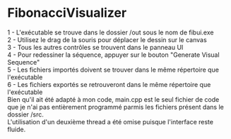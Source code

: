 # FibonacciVisualizer
1 - L'exécutable se trouve dans le dossier /out sous le nom de fibui.exe  
2 - Utilisez le drag de la souris pour déplacer le dessin sur le canvas  
3 - Tous les autres contrôles se trouvent dans le panneau UI  
4 - Pour redessiner la séquence, appuyer sur le bouton "Generate Visual Sequence"  
5 - Les fichiers importés doivent se trouver dans le même répertoire que l'exécutable   
6 - Les fichiers exportés se retrouveront dans le même répertoire que l'exécutable  
Bien qu'il ait été adapté à mon code, main.cpp est le seul fichier de code que je n'ai pas entièrement programmé parmis les fichiers présent dans le dossier /src.  
L'utilisation d'un deuxième thread a été omise puisque l'interface reste fluide.
